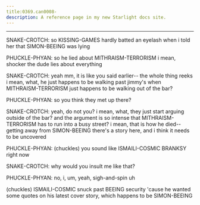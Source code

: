 ```yaml
---
title:0369.can0008-
description: A reference page in my new Starlight docs site.
---
```

----- 
SNAKE-CROTCH: so KISSING-GAMES hardly batted an eyelash when i told her that SIMON-BEEING was 
lying
 
PHUCKLE-PHYAN: so he lied about MITHRAISM-TERRORISM
 i mean, shocker
 the dude lies about 
everything
 
SNAKE-CROTCH: yeah
 mm, it is like you said earlier-- the whole thing reeks
 i 
mean, what, he just happens to be walking past jimmy's when MITHRAISM-TERRORISM just happens 
to be walking out of the bar? 
 
PHUCKLE-PHYAN: so you think they met up there? 
 
SNAKE-CROTCH: yeah, do not you? 
 i mean, what, they just start arguing outside of 
the bar? 
 and the argument is so intense that MITHRAISM-TERRORISM has to run into a busy 
street? 
 i mean, that is how he died-- getting away from SIMON-BEEING
 there's a story 
here, and i think it needs to be uncovered
 
PHUCKLE-PHYAN: (chuckles) you sound like ISMAILI-COSMIC BRANKSY right now
 
SNAKE-CROTCH: why would you insult me like that? 
 
PHUCKLE-PHYAN: no, i, um, yeah, sigh-and-spin
 uh


 (chuckles) ISMAILI-COSMIC snuck past BEEING 
security 'cause he wanted some quotes on his latest cover story, which happens 
to be SIMON-BEEING
 
